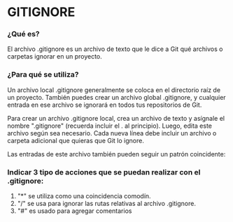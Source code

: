 # GITIGNORE

###  ¿Qué es?

El archivo .gitignore es un archivo de texto que le dice a Git qué archivos o carpetas ignorar en un proyecto.

### ¿Para qué se utiliza?

Un archivo local .gitignore generalmente se coloca en el directorio raíz de un proyecto. También puedes crear un archivo global .gitignore, y cualquier entrada en ese archivo se ignorará en todos tus repositorios de Git.

Para crear un archivo .gitignore local, crea un archivo de texto y asígnale el nombre ".gitignore" (recuerda incluir el . al principio). Luego, edita este archivo según sea necesario. Cada nueva línea debe incluir un archivo o carpeta adicional que quieras que Git lo ignore.

Las entradas de este archivo también pueden seguir un patrón coincidente:

### Indicar 3 tipo de acciones que se puedan realizar con el .gitignore:

1. "*" se utiliza como una coincidencia comodín.
2. "/" se usa para ignorar las rutas relativas al archivo .gitignore.
3. "#" es usado para agregar comentarios



